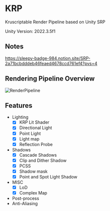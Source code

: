 # KRP
Kruscriptable Render Pipeline based on Unity SRP

Unity Version: 2022.3.5f1

## Notes
https://sleepy-badge-984.notion.site/SRP-2a71bcbdddeb46feaed4678ccd761ef4?pvs=4

## Rendering Pipeline Overview
![RenderPipeline](https://github.com/SelfishKrus/KRP/assets/79186991/370bdcc9-205c-4a14-8d8e-8ae9b7ba917e)

## Features
- Lighting
  - [x] KRP Lit Shader
  - [x] Directional Light
  - [x] Point Light
  - [x] Light map
  - [x] Reflection Probe 
- Shadows
  - [x] Cascade Shadows
  - [x] Clip and Dither Shadow
  - [x] PCSS
  - [x] Shadow mask 
  - [x] Point and Spot Light Shadow
- MISC
  - [x] LoD
  - [x] Complex Map 
- Post-process
- Anti-Aliasing
